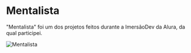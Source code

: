 # Mentalista

"Mentalista" foi um dos projetos feitos durante a ImersãoDev da Alura, da qual participei. 

![Mentalista](https://user-images.githubusercontent.com/84084794/137997987-102214d3-b166-4c74-ae53-061d212c247a.png)
